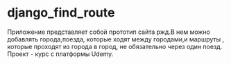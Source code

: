 # django_find_route

Приложение представляет собой прототип сайта ржд.В нем можно добавлять города,поезда, которые ходят между городами,и маршруты , которые проходят из города в город, не обязательно через один поезд.
Проект - курс с платформы Udemy.
